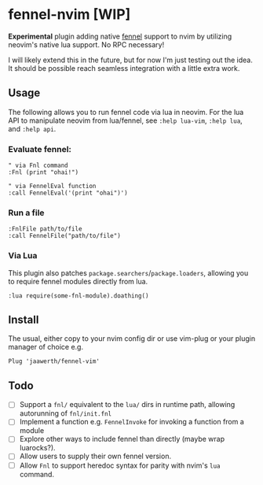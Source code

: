 # fennel-nvim [WIP]

**Experimental** plugin adding native [fennel](https://fennel-lang.org) support to nvim by utilizing neovim's native lua support. No RPC necessary!

I will likely extend this in the future, but for now I'm just testing out the idea. It should be possible reach seamless integration with a little extra work.

## Usage

The following allows you to run fennel code via lua in neovim.
For the lua API to manipulate neovim from lua/fennel, see `:help lua-vim`, `:help lua`, and `:help api`.

### Evaluate fennel:

```viml
" via Fnl command
:Fnl (print "ohai!")

" via FennelEval function
:call FennelEval('(print "ohai")')
```

### Run a file
```viml
:FnlFile path/to/file
:call FennelFile("path/to/file")
```

### Via Lua
This plugin also patches `package.searchers`/`package.loaders`, allowing you to require
fennel modules directly from lua.

```viml
:lua require(some-fnl-module).doathing()
```

## Install

The usual, either copy to your nvim config dir or use vim-plug or your plugin manager of choice e.g.

```viml
Plug 'jaawerth/fennel-vim'
```

## Todo
- [ ] Support a `fnl/` equivalent to the `lua/` dirs in runtime path, allowing autorunning of `fnl/init.fnl`
- [ ] Implement a function e.g. `FennelInvoke` for invoking a function from a module
- [ ] Explore other ways to include fennel than directly (maybe wrap luarocks?).
- [ ] Allow users to supply their own fennel version.
- [ ] Allow `Fnl` to support heredoc syntax for parity with nvim's `lua` command.
